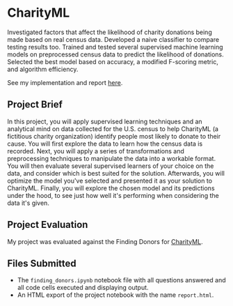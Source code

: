 # CharityML

Investigated factors that affect the likelihood of charity donations being made based on real census data. Developed a naive classifier to compare testing results too. Trained and tested several supervised machine learning models on preprocessed census data to predict the likelihood of donations. Selected the best model based on accuracy, a modified F-scoring metric, and algorithm efficiency.

See my implementation and report [here](https://github.com/jogiankit/Machine-Learning-Nanodegree/blob/master/CharityML/finding_donors.ipynb).

## Project Brief
In this project, you will apply supervised learning techniques and an analytical mind on data collected for the U.S. census to help CharityML (a fictitious charity organization) identify people most likely to donate to their cause. You will first explore the data to learn how the census data is recorded. Next, you will apply a series of transformations and preprocessing techniques to manipulate the data into a workable format. You will then evaluate several supervised learners of your choice on the data, and consider which is best suited for the solution. Afterwards, you will optimize the model you've selected and presented it as your solution to CharityML. Finally, you will explore the chosen model and its predictions under the hood, to see just how well it's performing when considering the data it's given.

## Project Evaluation
My project was evaluated against the Finding Donors for [CharityML](https://github.com/jogiankit/Machine-Learning-Nanodegree/blob/master/CharityML/CharityML.pdf).

## Files Submitted
* The `finding_donors.ipynb` notebook file with all questions answered and all code cells executed and displaying output.
* An HTML export of the project notebook with the name `report.html`.
